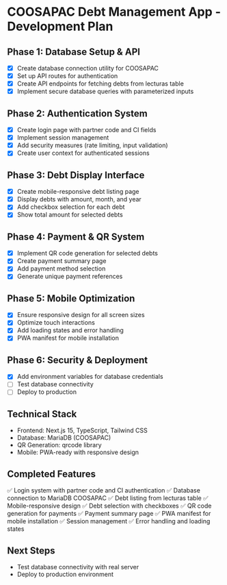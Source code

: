 # COOSAPAC Debt Management App - Development Plan

## Phase 1: Database Setup & API
- [x] Create database connection utility for COOSAPAC
- [x] Set up API routes for authentication
- [x] Create API endpoints for fetching debts from lecturas table
- [x] Implement secure database queries with parameterized inputs

## Phase 2: Authentication System
- [x] Create login page with partner code and CI fields
- [x] Implement session management
- [x] Add security measures (rate limiting, input validation)
- [x] Create user context for authenticated sessions

## Phase 3: Debt Display Interface
- [x] Create mobile-responsive debt listing page
- [x] Display debts with amount, month, and year
- [x] Add checkbox selection for each debt
- [x] Show total amount for selected debts

## Phase 4: Payment & QR System
- [x] Implement QR code generation for selected debts
- [x] Create payment summary page
- [x] Add payment method selection
- [x] Generate unique payment references

## Phase 5: Mobile Optimization
- [x] Ensure responsive design for all screen sizes
- [x] Optimize touch interactions
- [x] Add loading states and error handling
- [x] PWA manifest for mobile installation

## Phase 6: Security & Deployment
- [x] Add environment variables for database credentials
- [ ] Test database connectivity
- [ ] Deploy to production

## Technical Stack
- Frontend: Next.js 15, TypeScript, Tailwind CSS
- Database: MariaDB (COOSAPAC)
- QR Generation: qrcode library
- Mobile: PWA-ready with responsive design

## Completed Features
✅ Login system with partner code and CI authentication
✅ Database connection to MariaDB COOSAPAC
✅ Debt listing from lecturas table
✅ Mobile-responsive design
✅ Debt selection with checkboxes
✅ QR code generation for payments
✅ Payment summary page
✅ PWA manifest for mobile installation
✅ Session management
✅ Error handling and loading states

## Next Steps
- Test database connectivity with real server
- Deploy to production environment
